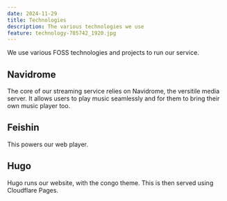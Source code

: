 ```yaml
---
date: 2024-11-29
title: Technologies
description: The various technologies we use
feature: technology-785742_1920.jpg
---
```


We use various FOSS technologies and projects to run our service.

## Navidrome
The core of our streaming service relies on Navidrome, the versitile media server. It allows users to play music seamlessly and for them to bring their own music player too.

## Feishin
This powers our web player.

## Hugo
Hugo runs our website, with the congo theme. This is then served using Cloudflare Pages.